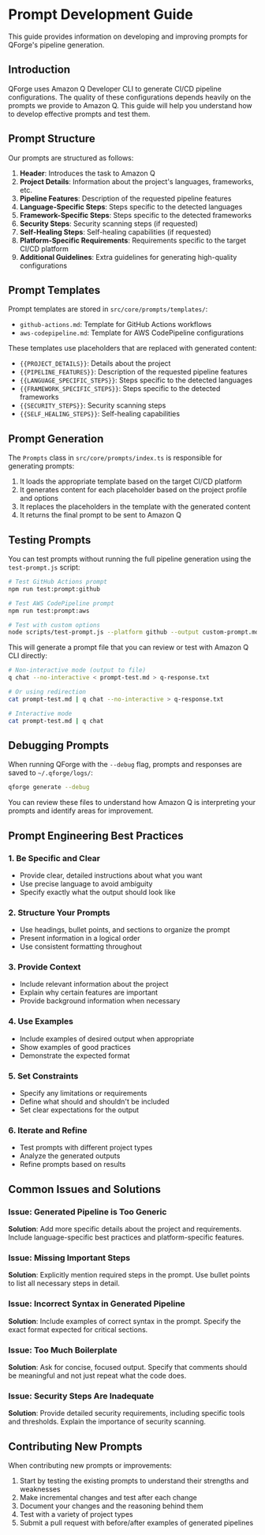 # Prompt Development Guide

This guide provides information on developing and improving prompts for QForge's pipeline generation.

## Introduction

QForge uses Amazon Q Developer CLI to generate CI/CD pipeline configurations. The quality of these configurations depends heavily on the prompts we provide to Amazon Q. This guide will help you understand how to develop effective prompts and test them.

## Prompt Structure

Our prompts are structured as follows:

1. **Header**: Introduces the task to Amazon Q
2. **Project Details**: Information about the project's languages, frameworks, etc.
3. **Pipeline Features**: Description of the requested pipeline features
4. **Language-Specific Steps**: Steps specific to the detected languages
5. **Framework-Specific Steps**: Steps specific to the detected frameworks
6. **Security Steps**: Security scanning steps (if requested)
7. **Self-Healing Steps**: Self-healing capabilities (if requested)
8. **Platform-Specific Requirements**: Requirements specific to the target CI/CD platform
9. **Additional Guidelines**: Extra guidelines for generating high-quality configurations

## Prompt Templates

Prompt templates are stored in `src/core/prompts/templates/`:

- `github-actions.md`: Template for GitHub Actions workflows
- `aws-codepipeline.md`: Template for AWS CodePipeline configurations

These templates use placeholders that are replaced with generated content:

- `{{PROJECT_DETAILS}}`: Details about the project
- `{{PIPELINE_FEATURES}}`: Description of the requested pipeline features
- `{{LANGUAGE_SPECIFIC_STEPS}}`: Steps specific to the detected languages
- `{{FRAMEWORK_SPECIFIC_STEPS}}`: Steps specific to the detected frameworks
- `{{SECURITY_STEPS}}`: Security scanning steps
- `{{SELF_HEALING_STEPS}}`: Self-healing capabilities

## Prompt Generation

The `Prompts` class in `src/core/prompts/index.ts` is responsible for generating prompts:

1. It loads the appropriate template based on the target CI/CD platform
2. It generates content for each placeholder based on the project profile and options
3. It replaces the placeholders in the template with the generated content
4. It returns the final prompt to be sent to Amazon Q

## Testing Prompts

You can test prompts without running the full pipeline generation using the `test-prompt.js` script:

```bash
# Test GitHub Actions prompt
npm run test:prompt:github

# Test AWS CodePipeline prompt
npm run test:prompt:aws

# Test with custom options
node scripts/test-prompt.js --platform github --output custom-prompt.md
```

This will generate a prompt file that you can review or test with Amazon Q CLI directly:

```bash
# Non-interactive mode (output to file)
q chat --no-interactive < prompt-test.md > q-response.txt

# Or using redirection
cat prompt-test.md | q chat --no-interactive > q-response.txt

# Interactive mode
cat prompt-test.md | q chat
```

## Debugging Prompts

When running QForge with the `--debug` flag, prompts and responses are saved to `~/.qforge/logs/`:

```bash
qforge generate --debug
```

You can review these files to understand how Amazon Q is interpreting your prompts and identify areas for improvement.

## Prompt Engineering Best Practices

### 1. Be Specific and Clear

- Provide clear, detailed instructions about what you want
- Use precise language to avoid ambiguity
- Specify exactly what the output should look like

### 2. Structure Your Prompts

- Use headings, bullet points, and sections to organize the prompt
- Present information in a logical order
- Use consistent formatting throughout

### 3. Provide Context

- Include relevant information about the project
- Explain why certain features are important
- Provide background information when necessary

### 4. Use Examples

- Include examples of desired output when appropriate
- Show examples of good practices
- Demonstrate the expected format

### 5. Set Constraints

- Specify any limitations or requirements
- Define what should and shouldn't be included
- Set clear expectations for the output

### 6. Iterate and Refine

- Test prompts with different project types
- Analyze the generated outputs
- Refine prompts based on results

## Common Issues and Solutions

### Issue: Generated Pipeline is Too Generic

**Solution**: Add more specific details about the project and requirements. Include language-specific best practices and platform-specific features.

### Issue: Missing Important Steps

**Solution**: Explicitly mention required steps in the prompt. Use bullet points to list all necessary steps in detail.

### Issue: Incorrect Syntax in Generated Pipeline

**Solution**: Include examples of correct syntax in the prompt. Specify the exact format expected for critical sections.

### Issue: Too Much Boilerplate

**Solution**: Ask for concise, focused output. Specify that comments should be meaningful and not just repeat what the code does.

### Issue: Security Steps Are Inadequate

**Solution**: Provide detailed security requirements, including specific tools and thresholds. Explain the importance of security scanning.

## Contributing New Prompts

When contributing new prompts or improvements:

1. Start by testing the existing prompts to understand their strengths and weaknesses
2. Make incremental changes and test after each change
3. Document your changes and the reasoning behind them
4. Test with a variety of project types
5. Submit a pull request with before/after examples of generated pipelines
